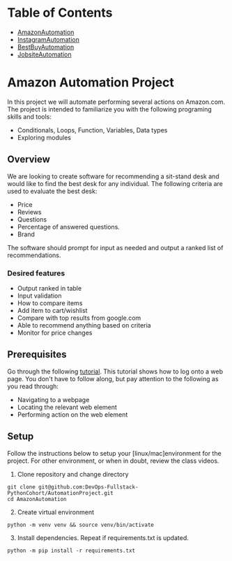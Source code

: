 # Table of Contents
* [AmazonAutomation](https://github.com/devops-terraform-aws/python-automation/tree/main/AmazonAutomation)
* [InstagramAutomation](https://github.com/devops-terraform-aws/python-automation/tree/main/InstagramAutomation)
* [BestBuyAutomation](https://github.com/devops-terraform-aws/python-automation/tree/main/BestBuyAutomation)
* [JobsiteAutomation](https://github.com/devops-terraform-aws/python-automation/tree/main/JobsiteAutomation)


# Amazon Automation Project

In this project we will automate performing several actions on Amazon.com. The project is intended to familiarize you with the following programing skills and tools:

- Conditionals, Loops, Function, Variables, Data types
- Exploring modules

## Overview

We are looking to create software for recommending a sit-stand desk and would like to find the best desk for any individual. The following criteria are used to evaluate the best desk:

- Price
- Reviews
- Questions
- Percentage of answered questions.
- Brand

The software should prompt for input as needed and output a ranked list of recommendations.

### Desired features

- Output ranked in table
- Input validation
- How to compare items
- Add item to cart/wishlist
- Compare with top results from google.com
- Able to recommend anything based on criteria
- Monitor for price changes

## Prerequisites

Go through the following [tutorial](https://www.browserstack.com/guide/login-automation-using-selenium-webdriver). This tutorial shows how to log onto a web page. You don't have to follow along, but pay attention to the following as you read through:

- Navigating to a webpage
- Locating the relevant web element
- Performing action on the web element

## Setup

Follow the instructions below to setup your [linux/mac]environment for the project. For other environment, or when in doubt, review the class videos.

1. Clone repository and change directory
```
git clone git@github.com:DevOps-Fullstack-PythonCohort/AutomationProject.git
cd AmazonAutomation
```


2. Create virtual environment
 ```
 python -m venv venv && source venv/bin/activate
 ``` 

3. Install dependencies. Repeat if requirements.txt is updated.
```
python -m pip install -r requirements.txt
```

